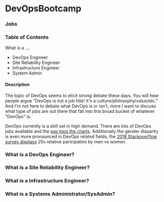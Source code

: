 # DevOpsBootcamp

### Jobs

### Table of Contents

What is a ....
- DevOps Engineer
- Site Reliability Engineer
- Infrastructure Engineer
- System Admin

#### Description

The topic of DevOps seems to elicit strong debate these days.  You will hear people argue "DevOps is not a job title! It's a culture/philosophy/value/etc."  And I'm not here to debate what DevOps is or isn't, more I want to discuss what type of jobs are out there that fall into this broad bucket of whatever "DevOps" is.

DevOps currently is a skill set in high demand.  There are lots of DevOps jobs available and the [pay tops the charts](https://insights.stackoverflow.com/survey/2018/#work-salary-by-developer-type). Additionally the gender disparity is even more pronounced in DevOps related fields, the [2018 Stackoverflow survey displays](https://insights.stackoverflow.com/survey/2018/#developer-profile-developer-role-and-gender) 25x relative paricipation by men vs women. 


### What is a DevOps Engineer?
### What is a Site Reliability Engineer?
### What is a Infrastructure Engineer?
### What is a Systems Administrator/SysAdmin?
